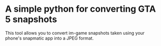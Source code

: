 # A simple python for converting GTA 5 snapshots
This tool allows you to convert im-game snapshots taken using your phone's snapmatic app into a JPEG format.

